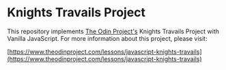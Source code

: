 # Knights Travails Project

This repository implements [The Odin Project's](https://www.theodinproject.com/) Knights Travails 
Project with Vanilla JavaScript. For more information about this project, please visit:

[https://www.theodinproject.com/lessons/javascript-knights-travails](https://www.theodinproject.com/lessons/javascript-knights-travails)